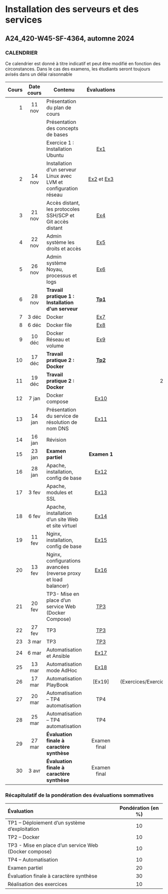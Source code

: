 # Installation des serveurs et des services 
## A24_420-W45-SF-4364, automne 2024

### CALENDRIER

Ce calendrier est donné à titre indicatif et peut être modifié en fonction des circonstances. Dans le cas des examens, les étudiants seront toujours avisés dans un délai raisonnable

|Cours	|Date cours |Contenu|Évaluations|  Remise exercice   
|----------:|:-------------:|----------------|:------:|------:|
|1|	11 nov |Présentation du plan de cours |||
| || Présentation des concepts de bases||
| ||Exercice 1 : Installation Ubuntu |[Ex1](Exercices/Exercice01_InstallationClient.md)|	14 nov|
|2|	14 nov|Installation d'un serveur Linux avec LVM et configuration réseau	 |[Ex2](Exercices/Exercice02_InstallationServeur.md) et [Ex3](Exercices/Exercice03_GestionLVM.md)| 20 nov|
|3| 21 nov|Accès distant, les protocoles SSH/SCP et Git accès distant |[Ex4](Exercices/Exercice04_PriseEnMainSrv.md)| 22 nov.
|4|	22 nov|Admin système les droits et accès |[Ex5](Exercices/Exercice05_AdminSysLinux.md)|26 nov.
|5|	26 nov|Admin système Noyau, processus et logs |[Ex6](Exercices/Exercice06_InstallationEnvTest.md)|27 nov. |
|6|	28 nov|**Travail pratique 1 : Installation d'un serveur** |**[Tp1](TPs/TravailPratique01.md)**|3 déc, 12h30|
|7|	3 déc|Docker	 |[Ex7](Exercices/Exercice07_PriseEnMainConteneur.md)|6 déc, 12h30|
|8|	6 déc|Docker file	 |[Ex8](Exercices/Exercice08_DockerImage.md) |10 déc, 8h30|
|9|	10 déc|Docker Réseau et volume	 |[Ex9](Exercices/Exercice09_DockerRzEtVolume.md) |17 déc, 12h30|
|10| 17 déc|**Travail pratique 2 : Docker**	 |**[Tp2](TPs/TravailPratique02.md)**||
|11| 19 déc |**Travail pratique 2 : Docker**	 | |20 décembre fin de journée|
|12|7 jan|Docker compose |[Ex10](Exercices/Exercice10_DockerCompose.md)|14 jan., 12h30 |
|13|14 jan|	Présentation du service de résolution de nom DNS	|[Ex11](Exercices/Exercice11_DNS.md)|16 janv, 12h30 |
|14|16 jan| Révision	 |||
|15|23 jan|	**Examen partiel** |**Examen 1**|
|16|28 jan|	Apache, installation, config de base	 |[Ex12](Exercices/Exercice12_Apache.md)|3 fév., 12h30 |
|17|3 fev|	Apache, modules et SSL	 |[Ex13](Exercices/Exercice13_Apache_modules-SSL.md)|6 fév., 12h30 |
|18|6 fev|	Apache, installation d’un site Web et site virtuel	 |[Ex14](Exercices/Exercice14_Apache_SiteVirtuel.md)|11 fév., 8h30 |
|19|11 fev|	Nginx, installation, config de base	|[Ex15](Exercices/Exercice15_nginx.md)|13 fév., 12h30|
|20|13 fev|	Nginx, configurations avancées (reverse proxy et load balancer) |[Ex16](Exercices/Exercice16_NginX-equilibreur-repartiteur-de-charge.md)|20 fév., 12h30|	
|21|20 fev| TP3- Mise en place d’un service Web (Docker Compose)|[TP3](TPs/TravailPratique03.md)||
|22|27 fev|	TP3	|[TP3](TPs/TravailPratique03.md)|	|
|23|3 mar| TP3	|[TP3](TPs/TravailPratique03.md)|3 mars fin de journée|
|24|6 mar| Automatisation et Ansible|[Ex17](Exercices/Exercice17_AnsibleMiseEnPlace.md)|13 mars 12h30|
|25|13 mar|Automatisation mode AdHoc|[Ex18](Exercices/Exercice18_AnsibleModeAdHoc.md)|17 mars 12h30|
|26|17 mar|	Automatisation PlayBook	|[Ex19]|(Exercices/Exercice19_AnsiblePlaybook.md)|20 mars 12h30|
|27|20 mar|	Automatisation – TP4 automatisation	|TP4|||
|28|25 mar|	Automatisation – TP4 automatisation	|TP4|||
|29|27 mar|	**Évaluation finale à caractère synthèse**|Examen final|||
|30|3 avr|	**Évaluation finale à caractère synthèse** | Examen final||

### Récapitulatif de la pondération des évaluations sommatives

|Évaluation | Pondération (en %) |
|:-------------|:------:|
|TP1 – Déploiement d’un système d’exploitation	| 10|
|TP2 – Docker	|10|
|TP3 - Mise en place d’un service Web (Docker compose)	| 10|
|TP4 – Automatisation	| 10|
|Examen partiel	| 20|
|Évaluation finale à caractère synthèse	 |30|
|Réalisation des exercices	|10|
